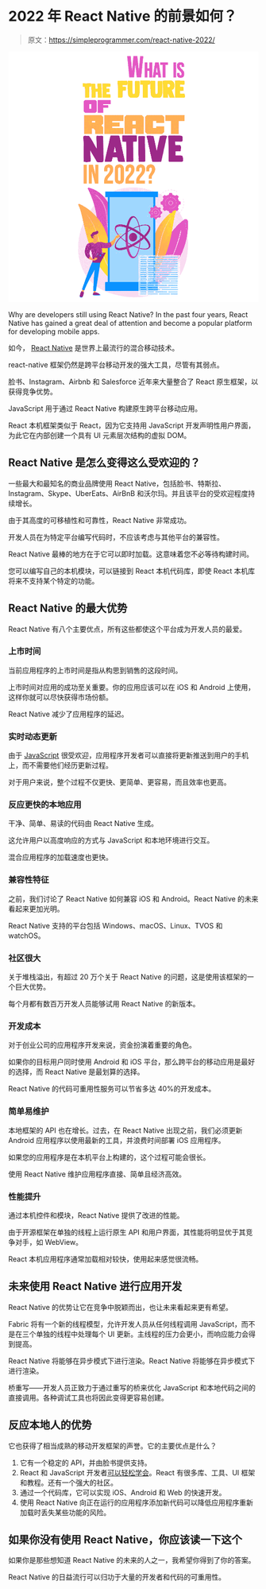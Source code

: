 # 2022 年 React Native 的前景如何？

> 原文：<https://simpleprogrammer.com/react-native-2022/>

![react native 2022](img/c560f0580f89aba0d391cd3a2b260c4a.png)

Why are developers still using React Native? In the past four years, React Native has gained a great deal of attention and become a popular platform for developing mobile apps.

如今， [React Native](https://www.amazon.com/dp/1839211148/makithecompsi-20) 是世界上最流行的混合移动技术。

react-native 框架仍然是跨平台移动开发的强大工具，尽管有其弱点。

脸书、Instagram、Airbnb 和 Salesforce 近年来大量整合了 React 原生框架，以获得竞争优势。

JavaScript 用于通过 React Native 构建原生跨平台移动应用。

React 本机框架类似于 React，因为它支持用 JavaScript 开发声明性用户界面，为此它在内部创建一个具有 UI 元素层次结构的虚拟 DOM。

## React Native 是怎么变得这么受欢迎的？

一些最大和最知名的商业品牌使用 React Native，包括脸书、特斯拉、Instagram、Skype、UberEats、AirBnB 和沃尔玛。并且该平台的受欢迎程度持续增长。

由于其高度的可移植性和可靠性，React Native 非常成功。

开发人员在为特定平台编写代码时，不应该考虑与其他平台的兼容性。

React Native 最棒的地方在于它可以即时加载。这意味着您不必等待构建时间。

您可以编写自己的本机模块，可以链接到 React 本机代码库，即使 React 本机库将来不支持某个特定的功能。

## React Native 的最大优势

React Native 有八个主要优点，所有这些都使这个平台成为开发人员的最爱。

### **上市时间**

当前应用程序的上市时间是指从构思到销售的这段时间。

上市时间对应用的成功至关重要。你的应用应该可以在 iOS 和 Android 上使用，这样你就可以尽快获得市场份额。

React Native 减少了应用程序的延迟。

### **实时动态更新**

由于 [JavaScript](https://simpleprogrammer.com/vue-vs-react/) 很受欢迎，应用程序开发者可以直接将更新推送到用户的手机上，而不需要他们经历更新过程。

对于用户来说，整个过程不仅更快、更简单、更容易，而且效率也更高。

### **反应更快的本地应用**

干净、简单、易读的代码由 React Native 生成。

这允许用户以高度响应的方式与 JavaScript 和本地环境进行交互。

混合应用程序的加载速度也更快。

### **兼容性特征**

之前，我们讨论了 React Native 如何兼容 iOS 和 Android。React Native 的未来看起来更加光明。

React Native 支持的平台包括 Windows、macOS、Linux、TVOS 和 watchOS。

### **社区很大**

关于堆栈溢出，有超过 20 万个关于 React Native 的问题，这是使用该框架的一个巨大优势。

每个月都有数百万开发人员能够试用 React Native 的新版本。

### **开发成本**

对于创业公司的应用程序开发来说，资金扮演着重要的角色。

如果你的目标用户同时使用 Android 和 iOS 平台，那么跨平台的移动应用是最好的选择，而 React Native 是最划算的选择。

React Native 的代码可重用性服务可以节省多达 40%的开发成本。

### **简单易维护**

本地框架的 API 也在增长。过去，在 React Native 出现之前，我们必须更新 Android 应用程序以使用最新的工具，并浪费时间部署 iOS 应用程序。

如果您的应用程序是在本机平台上构建的，这个过程可能会很长。

使用 React Native 维护应用程序直接、简单且经济高效。

### **性能提升**

通过本机控件和模块，React Native 提供了改进的性能。

由于开源框架在单独的线程上运行原生 API 和用户界面，其性能将明显优于其竞争对手，如 WebView。

React 本机应用程序通常加载相对较快，使用起来感觉很流畅。

## 未来使用 React Native 进行应用开发

React Native 的优势让它在竞争中脱颖而出，也让未来看起来更有希望。

Fabric 将有一个新的线程模型，允许开发人员从任何线程调用 JavaScript，而不是在三个单独的线程中处理每个 UI 更新。主线程的压力会更小，而响应能力会得到提高。

React Native 将能够在异步模式下进行渲染。React Native 将能够在异步模式下进行渲染。

桥重写——开发人员正致力于通过重写的桥来优化 JavaScript 和本地代码之间的直接调用。各种调试工具也将因此变得更容易创建。

## **反应本地人的优势**

它也获得了相当成熟的移动开发框架的声誉。它的主要优点是什么？

1.  它有一个稳定的 API，并由脸书提供支持。
2.  React 和 JavaScript 开发者[可以轻松学会](https://www.amazon.com/dp/B08BRN1F5J/makithecompsi-20)。React 有很多库、工具、UI 框架和教程。还有一个强大的社区。
3.  通过一个代码库，它可以实现 iOS、Android 和 Web 的快速开发。
4.  使用 React Native 向正在运行的应用程序添加新代码可以降低应用程序重新加载时丢失某些功能的风险。

## **如果你没有使用 React Native，你应该读一下这个**

如果你是那些想知道 React Native 的未来的人之一，我希望你得到了你的答案。

React Native 的日益流行可以归功于大量的开发者和代码的可重用性。